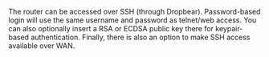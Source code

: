 The router can be accessed over SSH (through Dropbear).  Password-based login will use the same username and password as telnet/web access. You can also optionally insert a RSA or ECDSA public key there for keypair-based authentication.  Finally, there is also an option to make SSH access available over WAN.